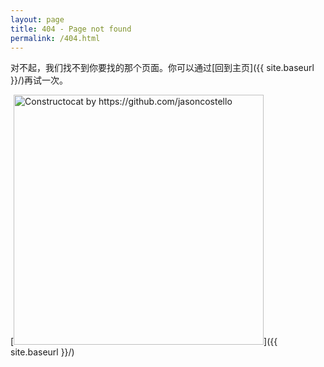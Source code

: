 ```yaml
---
layout: page
title: 404 - Page not found
permalink: /404.html
---
```


对不起，我们找不到你要找的那个页面。你可以通过[回到主页]({{ site.baseurl }}/)再试一次。

[<img src="{{ site.baseurl }}/images/404.jpg" alt="Constructocat by https://github.com/jasoncostello" style="width: 400px;"/>]({{ site.baseurl }}/)
